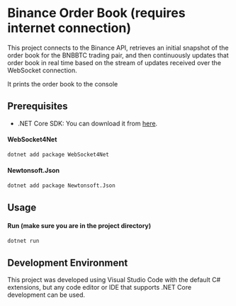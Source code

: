 # Binance Order Book (requires internet connection)

This project connects to the Binance API, retrieves an initial snapshot of the order book for the BNBBTC trading pair, and then continuously updates that order book in real time based on the stream of updates received over the WebSocket connection.

It prints the order book to the console

## Prerequisites

- .NET Core SDK: You can download it from [here](https://dotnet.microsoft.com/download).

#### WebSocket4Net
```bash
dotnet add package WebSocket4Net
```

#### Newtonsoft.Json
```bash
dotnet add package Newtonsoft.Json
```

## Usage

#### Run (make sure you are in the project directory)
```bash
dotnet run
```
## Development Environment

This project was developed using Visual Studio Code with the default C# extensions, but any code editor or IDE that supports .NET Core development can be used.
